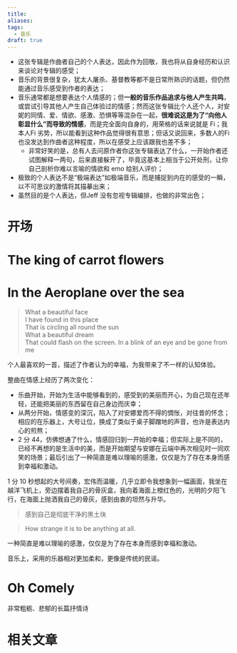 ```yaml
---
title: 
aliases: 
tags:
  - 音乐
draft: true
---
```


- 这张专辑是作曲者自己的个人表达，因此作为回敬，我也将从自身经历和认识来谈论对专辑的感受；
- 音乐的背景很复杂，犹太人屠杀、基督教等都不是日常所熟识的话题，但仍然能通过音乐感受到作者的表达；
- 音乐通常都是想要表达个人情感的；但**一般的音乐作品追求与他人产生共鸣**，或尝试引导其他人产生自己体验过的情感；然而这张专辑比个人还个人，对安妮的同情、爱、情欲、感激、恐惧等等混杂在一起，**很难说这是为了“向他人彰显什么”而导致的情感**，而是完全面向自身的，用荣格的话来说就是 Fi；我本人Fi 劣势，所以能看到这种作品觉得很有意思；但话又说回来，多数人的Fi 也没发达到作曲者这种程度，所以在感受上应该跟我也差不多；
	- 非常好笑的是，总有人去问原作者你这张专辑表达了什么，一开始作者还试图解释一两句，后来直接躲开了，毕竟这基本上相当于公开处刑，让你自己剖析你难以言喻的情欲和 emo 给别人评价；
- 极致的个人表达不是“极端表达”如极端音乐，而是捕捉到内在的感受的一瞬，以不可思议的激情将其描摹出来；
- 虽然目的是个人表达，但Jeff 没有忽视专辑编排，也做的非常出色；

# 开场



# The king of carrot flowers



# In the Aeroplane over the sea

> What a beautiful face  
> I have found in this place  
> That is circling all round the sun  
> What a beautiful dream  
> That could flash on the screen. 
> In a blink of an eye and be gone from me

个人最喜欢的一首，描述了作者认为的幸福，为我带来了不一样的认知体验。

整曲在情感上经历了两次变化：

- 乐曲开始，开始为生活中能够看到的，感受到的美丽而开心，为自己现在还年轻，还能把美丽的东西留在自己身边而庆幸；
- 从两分开始，情感变的深沉，陷入了对安娜爱而不得的惆怅，对往昔的怀念；相应的在乐器上，大号让位，换成了类似于桌子脚蹭地的声音，也许是表达内心的煎熬；
- 2 分 44，仿佛想通了什么，情感回归到一开始的幸福；但实际上是不同的，已经不再想的是生活中的美，而是开始期望与安娜在云端中再次相见时一同欢笑的场景；最后引出了一种简直是难以理喻的感激，仅仅是为了存在本身而感到幸福和激动。

1 分 10 秒想起的大号间奏，宏伟而温暖，几乎立即令我想象到一幅画面，我坐在越洋飞机上，旁边摆着我自己的骨灰盒，我向着海面上橙红色的，光明的夕阳飞行，在海面上抛洒我自己的骨灰，感到由衷的坦然与升华。

> 感到自己是彻底干净的黑土块

> How strange it is to be anything at all.

一种简直是难以理喻的感激，仅仅是为了存在本身而感到幸福和激动。

音乐上，采用的乐器相对更加柔和，更像是传统的民谣。

# Oh Comely

非常粗粝、悲郁的长篇抒情诗
# 相关文章

